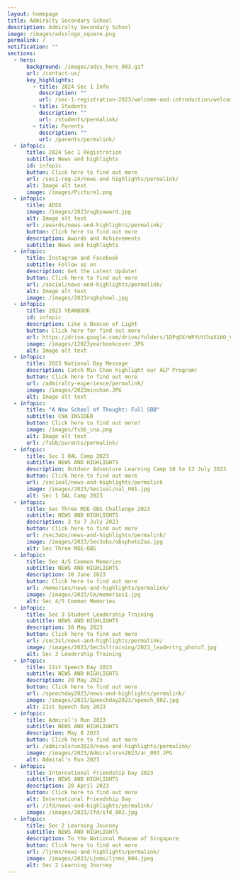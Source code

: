 ```yaml
---
layout: homepage
title: Admiralty Secondary School
description: Admiralty Secondary School
image: /images/adsslogo_square.png
permalink: /
notification: ""
sections:
  - hero:
      background: /images/adss_hero_003.gif
      url: /contact-us/
      key_highlights:
        - title: 2024 Sec 1 Info
          description: ""
          url: /sec-1-registration-2023/welcome-and-introduction/welcome-msg-by-p/
        - title: Students
          description: ""
          url: /students/permalink/
        - title: Parents
          description: ""
          url: /parents/permalink/
  - infopic:
      title: 2024 Sec 1 Registration
      subtitle: News and highlights
      id: infopic
      button: Click here to find out more
      url: /sec1-reg-24/news-and-highlights/permalink/
      alt: Image alt text
      image: /images/Picture1.png
  - infopic:
      title: ADSS
      image: /images/2023rugbyaward.jpg
      alt: Image alt text
      url: /awards/news-and-highlights/permalink/
      button: Click here to find out more
      description: Awards and Achievements
      subtitle: News and highlights
  - infopic:
      title: Instagram and Facebook
      subtitle: Follow us on
      description: Get the Latest Update!
      button: Click Here to find out more
      url: /social/news-and-highlights/permalink/
      alt: Image alt text
      image: /images/2023rugbybowl.jpg
  - infopic:
      title: 2023 YEARBOOK
      id: infopic
      description: Like a Beacon of Light
      button: Click here for find out more
      url: https://drive.google.com/drive/folders/1DPqOXrWPYUtCbaXi6O_Cr70RhRtzQqLO?usp=sharing
      image: /images/12023yearbookcover.JPG
      alt: Image alt text
  - infopic:
      title: 2023 National Day Message
      description: Catch Min Chan highlight our ALP Program!
      button: Click here to find out more
      url: /admiralty-experience/permalink/
      image: /images/2023minchan.JPG
      alt: Image alt text
  - infopic:
      title: "A New School of Thought: Full SBB"
      subtitle: CNA INSIDER
      button: Click here to find out more!
      image: /images/fsbb_cna.png
      alt: Image alt text
      url: /fsbb/parents/permalink/
  - infopic:
      title: Sec 1 OAL Camp 2023
      subtitle: NEWS AND HIGHLIGHTS
      description: Outdoor Adventure Learning Camp 10 to 13 July 2023
      button: Click here to find out more
      url: /sec1oal/news-and-highlights/permalink
      image: /images/2023/Sec1oal/oal_001.jpg
      alt: Sec 1 OAL Camp 2023
  - infopic:
      title: Sec Three MOE-OBS Challenge 2023
      subtitle: NEWS AND HIGHLIGHTS
      description: 3 to 7 July 2023
      button: Click here to find out more
      url: /sec3obs/news-and-highlights/permalink/
      image: /images/2023/Sec3obs/obsphoto2aa.jpg
      alt: Sec Three MOE-OBS
  - infopic:
      title: Sec 4/5 Common Memories
      subtitle: NEWS AND HIGHLIGHTS
      description: 30 June 2023
      button: Click here to find out more
      url: /memories/news-and-highlights/permalink/
      image: /images/2023/Cm/memories1.jpg
      alt: Sec 4/5 Common Memories
  - infopic:
      title: Sec 3 Student Leadership Training
      subtitle: NEWS AND HIGHLIGHTS
      description: 30 May 2023
      button: Click here to find out more
      url: /sec3sl/news-and-highlights/permalink/
      image: /images/2023/Sec3sltraining/2023_leadertrg_photo7.jpg
      alt: Sec 3 Leadership Training
  - infopic:
      title: 21st Speech Day 2023
      subtitle: NEWS AND HIGHLIGHTS
      description: 20 May 2023
      button: Click here to find out more
      url: /speechday2023/news-and-highlights/permalink/
      image: /images/2023/Speechday2023/speech_002.jpg
      alt: 21st Speech Day 2023
  - infopic:
      title: Admiral's Run 2023
      subtitle: NEWS AND HIGHLIGHTS
      description: May 8 2023
      button: Click here to find out more
      url: /admiralsrun2023/news-and-highlights/permalink/
      image: /images/2023/Admiralsrun2023/ar_003.JPG
      alt: Admiral's Run 2023
  - infopic:
      title: International Friendship Day 2023
      subtitle: NEWS AND HIGHLIGHTS
      description: 20 April 2023
      button: Click here to find out more
      alt: International Friendship Day
      url: /ifd/news-and-highlights/permalink/
      image: /images/2023/Ifd/ifd_002.jpg
  - infopic:
      title: Sec 2 Learning Journey
      subtitle: NEWS AND HIGHLIGHTS
      description: To the National Museum of Singapore
      button: Click here to find out more
      url: /ljnms/news-and-highlights/permalink/
      image: /images/2023/Ljnms/ljnms_004.jpeg
      alt: Sec 2 Learning Journey
---
```

